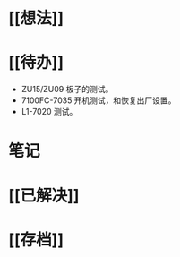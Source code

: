 # [[想法]]

# [[待办]]
- ZU15/ZU09 板子的测试。
- 7100FC-7035 开机测试，和恢复出厂设置。
- L1-7020 测试。
# 笔记

# [[已解决]]

# [[存档]]